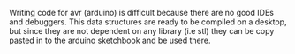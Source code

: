 Writing code for avr (arduino) is difficult because there are no good IDEs and debuggers.
This data structures are ready to be compiled on a desktop, but since they are not dependent on any library (i.e stl) they can be copy pasted in to the arduino sketchbook and be used there.
